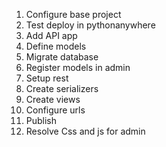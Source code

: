 1. Configure base project
2. Test deploy in pythonanywhere
3. Add API app
4. Define models
5. Migrate database
6. Register models in admin
7. Setup rest
8. Create serializers
9. Create views
10. Configure urls
11. Publish
12. Resolve Css and js for admin
